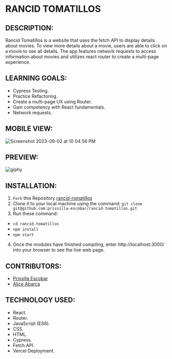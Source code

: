 # RANCID TOMATILLOS

## DESCRIPTION:
Rancid Tomatillos is a website that uses the fetch API to display details about movies.
To view more details about a movie, users are able to click on a movie to see all details. The app features network requests to access information about movies and utilizes react router to create a multi-page experience.


## LEARNING GOALS:
- Cypress Testing.
- Practice Refactoring.
- Create a multi-page UX using Router.
- Gain competency with React fundamentals.
- Network requests.

## MOBILE VIEW:
![Screenshot 2023-09-02 at 10 04 56 PM](https://github.com/prissilla-escobar/rancid-tomatillos/assets/123991375/45dabf38-8015-47bd-819e-8a4e34311852)

## PREVIEW:

![giphy](https://media.giphy.com/media/v1.Y2lkPTc5MGI3NjExc2wyeGJhMWRieTdwODJ3eWF5YWJiYzh6Z28xZnJwbXBzMzBiNW03OCZlcD12MV9pbnRlcm5hbF9naWZfYnlfaWQmY3Q9Zw/4JMAU4GjN2n73vZaxi/giphy.gif)

## INSTALLATION: 
1. `Fork` this Repository [rancid-romatillos](https://github.com/prissilla-escobar/rancid-tomatillos)
2. Clone it to your local machine using the command: `git clone git@github.com:prissilla-escobar/rancid-tomatillos.git`
3. Run these command: 
- `cd rancid-tomatillos`
- `npm install`
- `npm start`
4. Once the modules have finished compiling, enter http://localhost:3000/ into your browser to see the live web page.

## CONTRIBUTORS:
- [Prissilla Escobar](https://github.com/prissilla-escobar)
- [Alice Abarca](https://github.com/aliceabarca)

## TECHNOLOGY USED:
- React.
- Router.
- JavaScript (ES6).
- CSS.
- HTML.
- Cypress.
- Fetch API.
- Vercel Deployment.
